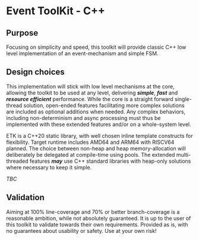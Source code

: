 # Event ToolKit - C++

## Purpose

Focusing on simplicity and speed, this toolkit will provide classic C++ low level implementation of an event-mechanism and simple FSM.

## Design choices

This implementation will stick with low level mechanisms at the core, allowing the toolkit to be used at any level, delivering **_simple_**, **_fast_** and **_resource efficient_** performance. While the core is a straight forward single-thread solution, open-ended features facilitating more complex solutions are included as optional additions when needed. Any complex behaviors, including non-determinism and async processing must thus be implemented with these extended features and/or on a whole-system level.

ETK is a C++20 static library, with well chosen inline template constructs for flexibility. Target runtime includes AMD64 and ARM64 with RISCV64 planned. The choice between non-heap and heap memory-allocation will deliberately be delegated at compile-time using pools. The extended multi-threaded features **_may_** use C++ standard libraries with heap-only solutions where necessary to keep it simple.

_TBC_

## Validation

Aiming at 100% line-coverage and 70% or better branch-coverage is a reasonable ambition, while not absolutely guaranteed. It is up to the user of this toolkit to validate towards their own requirements. Provided as is, with no guarantees about usability or safety. Use at your own risk!